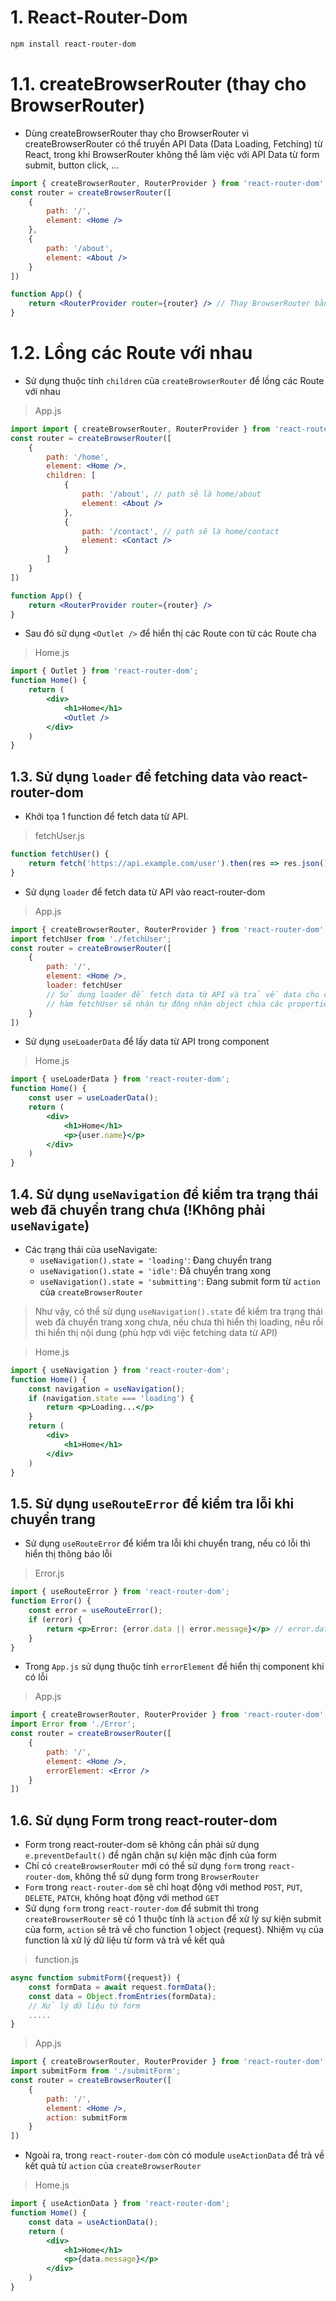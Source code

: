 # 1. React-Router-Dom
```bash
npm install react-router-dom
```
# 1.1. createBrowserRouter (thay cho BrowserRouter)
- Dùng createBrowserRouter thay cho BrowserRouter vì createBrowserRouter có thể truyền API Data (Data Loading, Fetching) từ React, trong khi BrowserRouter không thể làm việc với API Data từ form submit, button click, ...
```jsx
import { createBrowserRouter, RouterProvider } from 'react-router-dom';
const router = createBrowserRouter([
    {
        path: '/',
        element: <Home />
    },
    {
        path: '/about',
        element: <About />
    }
])

function App() {
    return <RouterProvider router={router} /> // Thay BrowserRouter bằng RouterProvider
}
```
# 1.2. Lồng các Route với nhau
- Sử dụng thuộc tính `children` của `createBrowserRouter` để lồng các Route với nhau
>App.js
```jsx
import import { createBrowserRouter, RouterProvider } from 'react-router-dom';
const router = createBrowserRouter([
    {
        path: '/home',
        element: <Home />,
        children: [
            {
                path: '/about', // path sẽ là home/about
                element: <About />
            },
            {
                path: '/contact', // path sẽ là home/contact
                element: <Contact />
            }
        ]
    }
])

function App() {
    return <RouterProvider router={router} />
}
```
- Sau đó sử dụng `<Outlet />` để hiển thị các Route con từ các Route cha
>Home.js
```jsx
import { Outlet } from 'react-router-dom';
function Home() {
    return (
        <div>
            <h1>Home</h1>
            <Outlet />
        </div>
    )
}
```

## 1.3. Sử dụng `loader` để fetching data vào react-router-dom
- Khởi tọa 1 function để fetch data từ API.
>fetchUser.js
```js
function fetchUser() {
    return fetch('https://api.example.com/user').then(res => res.json());
}
```
- Sử dụng `loader` để fetch data từ API vào react-router-dom
>App.js
```jsx
import { createBrowserRouter, RouterProvider } from 'react-router-dom';
import fetchUser from './fetchUser';
const router = createBrowserRouter([
    {
        path: '/',
        element: <Home />,
        loader: fetchUser
        // Sử dụng loader để fetch data từ API và trả về data cho component này
        // hàm fetchUser sẽ nhận tự động nhận object chứa các properties từ route ({params}), nếu route có params thì fetchUser sẽ nhận params
    }
])
```
- Sử dụng `useLoaderData` để lấy data từ API trong component
>Home.js
```jsx
import { useLoaderData } from 'react-router-dom';
function Home() {
    const user = useLoaderData();
    return (
        <div>
            <h1>Home</h1>
            <p>{user.name}</p>
        </div>
    )
}
```

## 1.4. Sử dụng `useNavigation` để kiểm tra trạng thái web đã chuyển trang chưa (!Không phải `useNavigate`)
- Các trạng thái của useNavigate:
    * `useNavigation().state = 'loading'`: Đang chuyển trang
    * `useNavigation().state = 'idle'`: Đã chuyển trang xong
    * `useNavigation().state = 'submitting'`: Đang submit form từ `action` của `createBrowserRouter`
> Như vậy, có thể sử dụng `useNavigation().state` để kiểm tra trạng thái web đã chuyển trang xong chưa, nếu chưa thì hiển thị loading, nếu rồi thì hiển thị nội dung (phù hợp với việc fetching data từ API)

>Home.js
```jsx
import { useNavigation } from 'react-router-dom';
function Home() {
    const navigation = useNavigation();
    if (navigation.state === 'loading') {
        return <p>Loading...</p>
    }
    return (
        <div>
            <h1>Home</h1>
        </div>
    )
}
```

## 1.5. Sử dụng `useRouteError` để kiểm tra lỗi khi chuyển trang
- Sử dụng `useRouteError` để kiểm tra lỗi khi chuyển trang, nếu có lỗi thì hiển thị thông báo lỗi
>Error.js
```jsx
import { useRouteError } from 'react-router-dom';
function Error() {
    const error = useRouteError();
    if (error) {
        return <p>Error: {error.data || error.message}</p> // error.data là lỗi từ react-router-dom (chuyển trang, ko có trang), error.message là lỗi từ API (fetching data)
    }
}
```
- Trong `App.js` sử dụng thuộc tính `errorElement` để hiển thị component khi có lỗi
>App.js
```jsx
import { createBrowserRouter, RouterProvider } from 'react-router-dom';
import Error from './Error';
const router = createBrowserRouter([
    {
        path: '/',
        element: <Home />,
        errorElement: <Error />
    }
])
```

## 1.6. Sử dụng Form trong react-router-dom
- Form trong react-router-dom sẽ không cần phải sử dụng `e.preventDefault()` để ngăn chặn sự kiện mặc định của form
- Chỉ có `createBrowserRouter` mới có thể sử dụng `form` trong `react-router-dom`, không thể sử dụng form trong `BrowserRouter`
- `Form` trong `react-router-dom` sẽ chỉ hoạt động với method `POST`, `PUT`, `DELETE`, `PATCH`, không hoạt động với method `GET`
- Sử dụng `form` trong `react-router-dom` để submit thì trong `createBrowserRouter` sẽ có 1 thuộc tính là `action` để xử lý sự kiện submit của form, `action` sẽ trả về cho function 1 object {request}. Nhiệm vụ của function là xử lý dữ liệu từ form và trả về kết quả
>function.js
```js
async function submitForm({request}) {
    const formData = await request.formData();
    const data = Object.fromEntries(formData);
    // Xử lý dữ liệu từ form
    .....
}
```
>App.js
```jsx
import { createBrowserRouter, RouterProvider } from 'react-router-dom';
import submitForm from './submitForm';
const router = createBrowserRouter([
    {
        path: '/',
        element: <Home />,
        action: submitForm
    }
])
```

- Ngoài ra, trong `react-router-dom` còn có module `useActionData` để trả về kết quả từ `action` của `createBrowserRouter`
>Home.js
```jsx
import { useActionData } from 'react-router-dom';
function Home() {
    const data = useActionData();
    return (
        <div>
            <h1>Home</h1>
            <p>{data.message}</p>
        </div>
    )
}
```